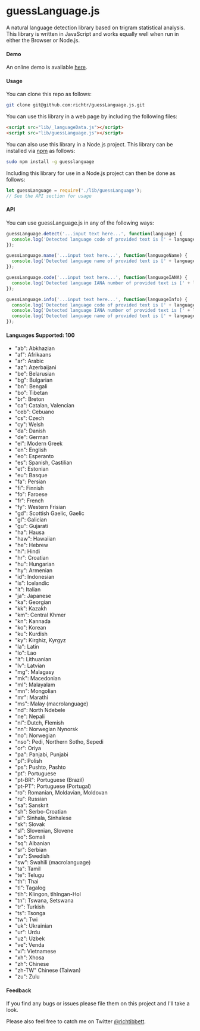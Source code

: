 guessLanguage.js
====================

A natural language detection library based on trigram statistical analysis. This library is written in JavaScript and works equally well when run in either the Browser or Node.js.

#### Demo ####

An online demo is available [here](http://richtr.github.com/guessLanguage.js/).

#### Usage ####

You can clone this repo as follows:

```bash
git clone git@github.com:richtr/guessLanguage.js.git
```

You can use this library in a web page by including the following files:

```html
<script src="lib/_languageData.js"></script>
<script src="lib/guessLanguage.js"></script>
```

You can also use this library in a Node.js project. This library can be installed via [npm](https://www.npmjs.com) as follows:

```bash
sudo npm install -g guesslanguage
```

Including this library for use in a Node.js project can then be done as follows:

```javascript
let guessLanguage = require('./lib/guessLanguage');
// See the API section for usage
```

#### API ####

You can use guessLanguage.js in any of the following ways:

``` javascript
guessLanguage.detect('...input text here...', function(language) {
  console.log('Detected language code of provided text is [' + language + ']');
});
```

``` javascript
guessLanguage.name('...input text here...', function(languageName) {
  console.log('Detected language name of provided text is [' + languageName + ']');
});
```

``` javascript
guessLanguage.code('...input text here...', function(languageIANA) {
  console.log('Detected language IANA number of provided text is [' + languageIANA + ']');
});
```

``` javascript
guessLanguage.info('...input text here...', function(languageInfo) {
  console.log('Detected language code of provided text is [' + languageInfo[0] + ']');
  console.log('Detected language IANA number of provided text is [' + languageInfo[1] + ']');
  console.log('Detected language name of provided text is [' + languageInfo[2] + ']');
});
```

#### Languages Supported: 100 ####

* "ab": Abkhazian
* "af": Afrikaans
* "ar": Arabic
* "az": Azerbaijani
* "be": Belarusian
* "bg": Bulgarian
* "bn": Bengali
* "bo": Tibetan
* "br": Breton
* "ca": Catalan, Valencian
* "ceb": Cebuano
* "cs": Czech
* "cy": Welsh
* "da": Danish
* "de": German
* "el": Modern Greek
* "en": English
* "eo": Esperanto
* "es": Spanish, Castilian
* "et": Estonian
* "eu": Basque
* "fa": Persian
* "fi": Finnish
* "fo": Faroese
* "fr": French
* "fy": Western Frisian
* "gd": Scottish Gaelic, Gaelic
* "gl": Galician
* "gu": Gujarati
* "ha": Hausa
* "haw": Hawaiian
* "he": Hebrew
* "hi": Hindi
* "hr": Croatian
* "hu": Hungarian
* "hy": Armenian
* "id": Indonesian
* "is": Icelandic
* "it": Italian
* "ja": Japanese
* "ka": Georgian
* "kk": Kazakh
* "km": Central Khmer
* "kn": Kannada
* "ko": Korean
* "ku": Kurdish
* "ky": Kirghiz, Kyrgyz
* "la": Latin
* "lo": Lao
* "lt": Lithuanian
* "lv": Latvian
* "mg": Malagasy
* "mk": Macedonian
* "ml": Malayalam
* "mn": Mongolian
* "mr": Marathi
* "ms": Malay (macrolanguage)
* "nd": North Ndebele
* "ne": Nepali
* "nl": Dutch, Flemish
* "nn": Norwegian Nynorsk
* "no": Norwegian
* "nso": Pedi, Northern Sotho, Sepedi
* "or": Oriya
* "pa": Panjabi, Punjabi
* "pl": Polish
* "ps": Pushto, Pashto
* "pt": Portuguese
* "pt-BR": Portuguese (Brazil)
* "pt-PT": Portuguese (Portugal)
* "ro": Romanian, Moldavian, Moldovan
* "ru": Russian
* "sa": Sanskrit
* "sh": Serbo-Croatian
* "si": Sinhala, Sinhalese
* "sk": Slovak
* "sl": Slovenian, Slovene
* "so": Somali
* "sq": Albanian
* "sr": Serbian
* "sv": Swedish
* "sw": Swahili (macrolanguage)
* "ta": Tamil
* "te": Telugu
* "th": Thai
* "tl": Tagalog
* "tlh": Klingon, tlhIngan-Hol
* "tn": Tswana, Setswana
* "tr": Turkish
* "ts": Tsonga
* "tw": Twi
* "uk": Ukrainian
* "ur": Urdu
* "uz": Uzbek
* "ve": Venda
* "vi": Vietnamese
* "xh": Xhosa
* "zh": Chinese
* "zh-TW" Chinese (Taiwan)
* "zu": Zulu

#### Feedback ####

If you find any bugs or issues please file them on this project and I'll take a look.

Please also feel free to catch me on Twitter [@richtibbett](http://twitter.com/richtibbett/).
